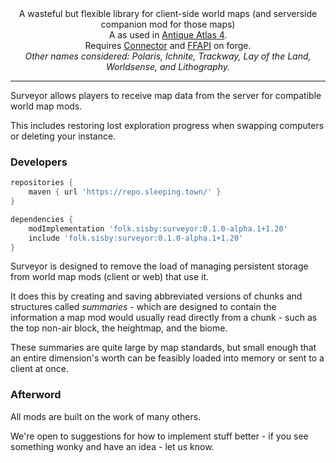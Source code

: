 <!--suppress HtmlDeprecatedTag, XmlDeprecatedElement -->
<center>
A wasteful but flexible library for client-side world maps (and serverside companion mod for those maps) <br/>
A as used in <a href="https://modrinth.com/mod/antique-atlas-4">Antique Atlas 4</a>.<br/>
Requires <a href="https://modrinth.com/mod/connector">Connector</a> and <a href="https://modrinth.com/mod/forgified-fabric-api">FFAPI</a> on forge.<br/>
<i>Other names considered: Polaris, Ichnite, Trackway, Lay of the Land, Worldsense, and Lithography.</i>
</center>

---

Surveyor allows players to receive map data from the server for compatible world map mods.

This includes restoring lost exploration progress when swapping computers or deleting your instance.

### Developers

```groovy
repositories {
    maven { url 'https://repo.sleeping.town/' }
}

dependencies {
    modImplementation 'folk.sisby:surveyor:0.1.0-alpha.1+1.20'
    include 'folk.sisby:surveyor:0.1.0-alpha.1+1.20'
}
```

Surveyor is designed to remove the load of managing persistent storage from world map mods (client or web) that use it.

It does this by creating and saving abbreviated versions of chunks and structures called *summaries* - which are designed to contain the information a map mod would usually read directly from a chunk - such as the top non-air block, the heightmap, and the biome.

These summaries are quite large by map standards, but small enough that an entire dimension's worth can be feasibly loaded into memory or sent to a client at once.

### Afterword

All mods are built on the work of many others.

We're open to suggestions for how to implement stuff better - if you see something wonky and have an idea - let us know.
